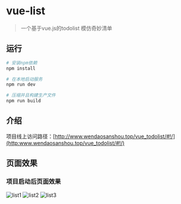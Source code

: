 # vue-list

> 一个基于vue.js的todolist
> 模仿奇妙清单

## 运行

``` bash
# 安装npm依赖
npm install

# 在本地启动服务
npm run dev

# 压缩并且构建生产文件
npm run build

```
## 介绍

项目线上访问路径：[http://www.wendaosanshou.top/vue_todolist/#!/](http:www.wendaosanshou.top/vue_todolist/#!/)

## 页面效果

### 项目启动后页面效果
![list1](https://raw.githubusercontent.com/wendaosanshou/vue-todolist/master/source/todolist1.png)
![list2](https://raw.githubusercontent.com/wendaosanshou/vue-todolist/master/source/list2.png)
![list3](https://raw.githubusercontent.com/wendaosanshou/vue-todolist/master/source/list3.png)